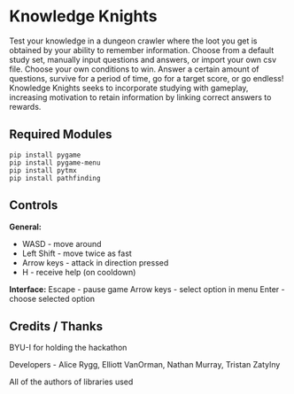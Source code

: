 # Knowledge Knights
Test your knowledge in a dungeon crawler where the loot you get is obtained by your ability to remember information. Choose from a default study set, manually input questions and answers, or import your own csv file.
Choose your own conditions to win. Answer a certain amount of questions, survive for a period of time, go for a target score, or go endless!
Knowledge Knights seeks to incorporate studying with gameplay, increasing motivation to retain information by linking correct answers to rewards.

## Required Modules
```
pip install pygame
pip install pygame-menu
pip install pytmx
pip install pathfinding
```

## Controls

**General:**
- WASD - move around
- Left Shift - move twice as fast
- Arrow keys - attack in direction pressed
- H - receive help (on cooldown)

**Interface:**
Escape - pause game
Arrow keys - select option in menu
Enter - choose selected option

## Credits / Thanks
BYU-I for holding the hackathon

Developers - Alice Rygg, Elliott VanOrman, Nathan Murray, Tristan Zatylny

All of the authors of libraries used